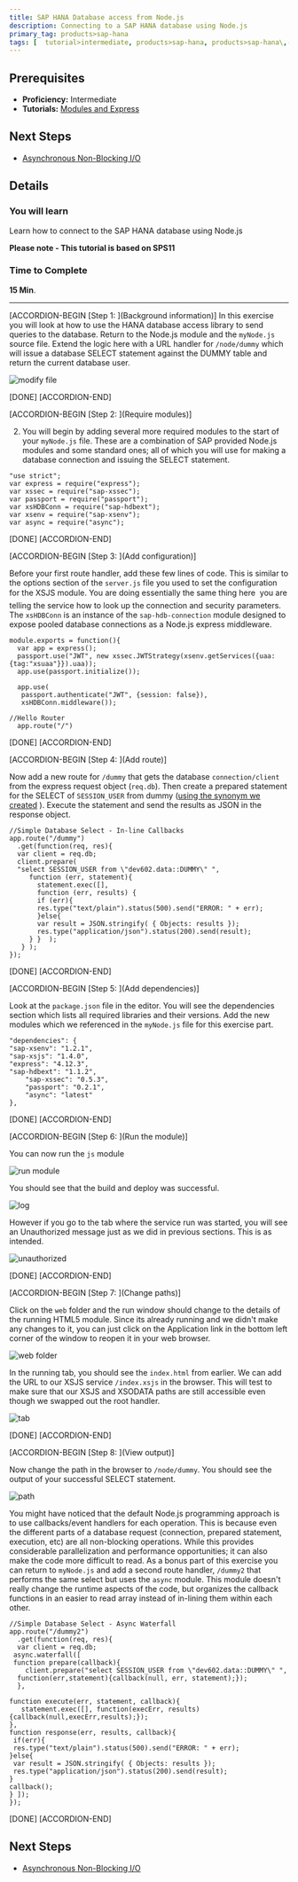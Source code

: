 ```yaml
---
title: SAP HANA Database access from Node.js
description: Connecting to a SAP HANA database using Node.js
primary_tag: products>sap-hana
tags: [  tutorial>intermediate, products>sap-hana, products>sap-hana\,-express-edition  ]
---
```

## Prerequisites  
- **Proficiency:** Intermediate
- **Tutorials:** [Modules and Express](http://www.sap.com/developer/tutorials/xsa-node-modules.html)

## Next Steps
- [Asynchronous Non-Blocking I/O](http://www.sap.com/developer/tutorials/xsa-node-async.html)

## Details
### You will learn  
Learn how to connect to the SAP HANA database using Node.js

**Please note - This tutorial is based on SPS11**

### Time to Complete
**15 Min**.

---



[ACCORDION-BEGIN [Step 1: ](Background information)]
In this exercise you will look at how to use the HANA database access library to send queries to the database. Return to the Node.js module and the `myNode.js` source file.  Extend the logic here with a URL handler for `/node/dummy` which will issue a database SELECT statement against the DUMMY table and return the current database user.

![modify file](1.png)

[DONE]
[ACCORDION-END]

[ACCORDION-BEGIN [Step 2: ](Require modules)]

2. You will begin by adding several more required modules to the start of your `myNode.js` file. These are a combination of SAP provided Node.js modules and some standard ones; all of which you will use for making a database connection and issuing the SELECT statement.    

```
"use strict";var express = require("express");var xssec = require("sap-xssec");var passport = require("passport");var xsHDBConn = require("sap-hdbext");var xsenv = require("sap-xsenv");var async = require("async");
```
[DONE]
[ACCORDION-END]

[ACCORDION-BEGIN [Step 3: ](Add configuration)]

Before your first route handler, add these few lines of code.  This is similar to the options section of the `server.js` file you used to set the configuration for the XSJS module.  You are doing essentially the same thing here &#151; you are telling the service how to look up the connection and security parameters. The `xsHDBConn` is an instance of the `sap-hdb-connection` module designed to expose pooled database connections as a Node.js express middleware.

```
module.exports = function(){  var app = express();  passport.use("JWT", new xssec.JWTStrategy(xsenv.getServices({uaa:{tag:"xsuaa"}}).uaa));  app.use(passport.initialize());  app.use(   passport.authenticate("JWT", {session: false}),   xsHDBConn.middleware());//Hello Router  app.route("/")
```

[DONE]
[ACCORDION-END]

[ACCORDION-BEGIN [Step 4: ](Add route)]

Now add a new route for `/dummy`  that gets the database `connection/client` from the express request object (`req.db`). Then create a prepared statement for the SELECT of `SESSION_USER` from dummy ([using the synonym we created](http://www.sap.com/developer/tutorials/xsa-hdi-module.html) ). Execute the statement and send the results as JSON in the response object.

```
//Simple Database Select - In-line Callbacksapp.route("/dummy")  .get(function(req, res){  var client = req.db;  client.prepare(  "select SESSION_USER from \"dev602.data::DUMMY\" ",     function (err, statement){       statement.exec([],       function (err, results) {       if (err){       res.type("text/plain").status(500).send("ERROR: " + err);       }else{       var result = JSON.stringify( { Objects: results });       res.type("application/json").status(200).send(result);     } }  );   } );});
```

[DONE]
[ACCORDION-END]

[ACCORDION-BEGIN [Step 5: ](Add dependencies)]

Look at the `package.json` file in the editor. You will see the dependencies section which lists all required libraries and their versions. Add the new modules which we referenced in the `myNode.js` file for this exercise part.  

```
"dependencies": {"sap-xsenv": "1.2.1","sap-xsjs": "1.4.0","express": "4.12.3","sap-hdbext": "1.1.2",  	"sap-xssec": "0.5.3",  	"passport": "0.2.1",  	"async": "latest"},
```

[DONE]
[ACCORDION-END]

[ACCORDION-BEGIN [Step 6: ](Run the module)]

You can now run the `js` module

![run module](6.png)

You should see that the build and deploy was successful.

![log](7.png)

However if you go to the tab where the service run was started, you will see an Unauthorized message just as we did in previous sections.  This is as intended.

![unauthorized](8.png)

[DONE]
[ACCORDION-END]

[ACCORDION-BEGIN [Step 7: ](Change paths)]

Click on the `web` folder and the run window should change to the details of the running HTML5 module.  Since its already running and we didn't make any changes to it, you can just click on the Application link in the bottom left corner of the window to reopen it in your web browser.

![web folder](9.png)

In the running tab, you should see the `index.html` from earlier. We can add the URL to our XSJS service `/index.xsjs` in the browser. This will test to make sure that our XSJS and XSODATA paths are still accessible even though we swapped out the root handler.  

![tab](10.png)

[DONE]
[ACCORDION-END]

[ACCORDION-BEGIN [Step 8: ](View output)]

Now change the path in the browser to `/node/dummy`.  You should see the output of your successful SELECT statement.

![path](11.png)

You might have noticed that the default Node.js programming approach is to use callbacks/event handlers for each operation.  This is because even the different parts of a database request (connection, prepared statement, execution, etc) are all non-blocking operations.  While this provides considerable parallelization and performance opportunities; it can also make the code more difficult to read. As a bonus part of this exercise you can return to `myNode.js` and add a second route handler, `/dummy2` that performs the same select but uses the `async` module. This module doesn't really change the runtime aspects of the code, but organizes the callback functions in an easier to read array instead of in-lining them within each other.

```
//Simple Database Select - Async Waterfallapp.route("/dummy2")  .get(function(req, res){  var client = req.db; async.waterfall([ function prepare(callback){    client.prepare("select SESSION_USER from \"dev602.data::DUMMY\" ",  function(err,statement){callback(null, err, statement);});  },function execute(err, statement, callback){   statement.exec([], function(execErr, results){callback(null,execErr,results);});},function response(err, results, callback){ if(err){ res.type("text/plain").status(500).send("ERROR: " + err);}else{ var result = JSON.stringify( { Objects: results }); res.type("application/json").status(200).send(result);}callback();} ]);});
```

[DONE]
[ACCORDION-END]



## Next Steps
- [Asynchronous Non-Blocking I/O](http://www.sap.com/developer/tutorials/xsa-node-async.html)
